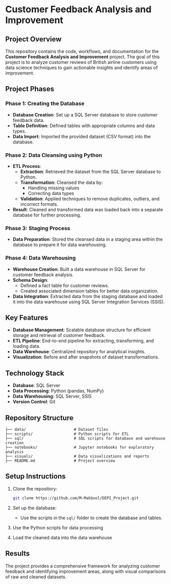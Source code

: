 # Customer Feedback Analysis and Improvement

## Project Overview
This repository contains the code, workflows, and documentation for the **Customer Feedback Analysis and Improvement** project. The goal of this project is to analyze customer reviews of British airline customers using data science techniques to gain actionable insights and identify areas of improvement.

## Project Phases

### Phase 1: Creating the Database
- **Database Creation**: Set up a SQL Server database to store customer feedback data.
- **Table Definition**: Defined tables with appropriate columns and data types.
- **Data Import**: Imported the provided dataset (CSV format) into the database.

### Phase 2: Data Cleansing using Python
- **ETL Process**:
  - **Extraction**: Retrieved the dataset from the SQL Server database to Python.
  - **Transformation**: Cleansed the data by:
    - Handling missing values
    - Correcting data types
  - **Validation**: Applied techniques to remove duplicates, outliers, and incorrect formats.
- **Result**: Cleaned and transformed data was loaded back into a separate database for further processing.

### Phase 3: Staging Process
- **Data Preparation**: Stored the cleansed data in a staging area within the database to prepare it for data warehousing.

### Phase 4: Data Warehousing
- **Warehouse Creation**: Built a data warehouse in SQL Server for customer feedback analysis.
- **Schema Design**:
  - Defined a fact table for customer reviews.
  - Created associated dimension tables for better data organization.
- **Data Integration**: Extracted data from the staging database and loaded it into the data warehouse using SQL Server Integration Services (SSIS).

## Key Features
- **Database Management**: Scalable database structure for efficient storage and retrieval of customer feedback.
- **ETL Pipeline**: End-to-end pipeline for extracting, transforming, and loading data.
- **Data Warehouse**: Centralized repository for analytical insights.
- **Visualization**: Before and after snapshots of dataset transformations.

## Technology Stack
- **Database**: SQL Server
- **Data Processing**: Python (pandas, NumPy)
- **Data Warehousing**: SQL Server, SSIS
- **Version Control**: Git

## Repository Structure
```plaintext
├── data/                     # Dataset files
├── scripts/                  # Python scripts for ETL
├── sql/                      # SQL scripts for database and warehouse creation
├── notebooks/                # Jupyter notebooks for exploratory analysis
├── visuals/                  # Data visualizations and reports
├── README.md                 # Project overview
```

## Setup Instructions
1. Clone the repository:
   ```bash
   git clone https://github.com/M-Makbool/DEPI_Project.git
   ```

2. Set up the database:
   - Use the scripts in the `sql/` folder to create the database and tables.

3. Use the Python scripts for data processing

4. Load the cleaned data into the data warehouse

## Results
The project provides a comprehensive framework for analyzing customer feedback and identifying improvement areas, along with visual comparisons of raw and cleaned datasets.


